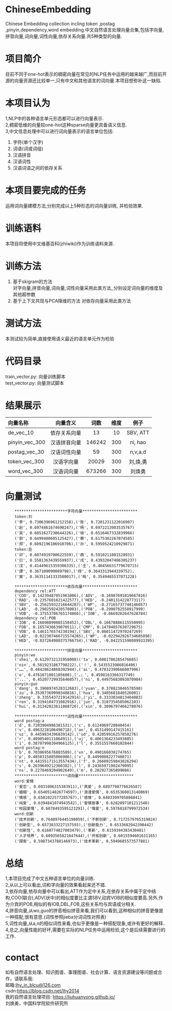 # ChineseEmbedding
Chinese Embedding collection incling token ,postag ,pinyin,dependency,word embedding.中文自然语言处理向量合集,包括字向量,拼音向量,词向量,词性向量,依存关系向量.共5种类型的向量.

# 项目简介
目前不同于one-hot表示的稠密向量在常见的NLP任务中运用的越来越广,而目前开源的向量资源还比较单一,只有中文和其他语言的词向量.本项目想弥补这一缺陷.
# 本项目认为
1,NLP中的各种语言单元形态都可以进行向量表示.  
2,稠密低维的向量较one-hot这种sparse向量更具备语义信息.  
3,中文信息处理中可以进行词向量表示的语言单位包括:  
1) 字符(单个汉字)  
2) 词语(词或词组)  
3) 汉语拼音  
4) 汉语词性  
5) 汉语词语之间的依存关系  
# 本项目要完成的任务
运用词向量建模方法,分别完成以上5种形态的词向量训练, 并检验效果.  
# 训练语料
本项目将使用中文维基百科(zhiwiki)作为训练语料来源.  
# 训练方法
1) 基于skigram的方法  
对字向量,拼音向量,词向量,词性向量采用此类方法,,分别设定词向量的维度及其他超参数  
2) 基于上下文共现与PCA降维的方法
对依存向量采用此类方法
# 测试方法
本测试较为简单,直接使用语义最近的语言单元作为检验
# 代码目录
train_vector.py: 向量训练脚本  
test_vector.py: 向量测试脚本  

# 结果展示

| 向量名称 | 向量含义 | 词数 | 维度 | 例子 |
| :--- | :---: | :---: | :---: | :---: |
| de_vec_10 | 依存关系向量 | 13 | 10 | SBV, ATT |
| pinyin_vec_300 | 汉语拼音向量 | 146242 | 300 | ni, hao |
| postag_vec_30 | 汉语词性向量 | 59| 300 | n,v,a,d |
| token_vec_300 | 汉语字向量 | 20029 | 300 | 刘,焕,勇 |
| word_vec_300 | 汉语词向量 | 673266 | 300 | 刘焕勇 |

# 向量测试

        ***********************字符向量************************
        token:刘
        ('李', 0.7306396961212158),('陈', 0.7201231122016907)
        ('赵', 0.6974461674690247),('杨', 0.6972213983535767)
        ('吴', 0.6851627230644226),('徐', 0.6516467332839966)
        ('郭', 0.6499480605125427),('蔡', 0.6175302267074585)
        ('郑', 0.6092196106910706),('孙', 0.5950524210929871)
        token:丑
        ('卯', 0.6074919700622559),('酉', 0.5910211801528931)
        ('巳', 0.5581363439559937),('戌', 0.43932047486305237)
        ('戊', 0.41449615359306335),('壬', 0.40456631779670715)
        ('謤', 0.367109090089798),('绯', 0.3643313944339752),
        ('寅', 0.36351141333580017),('旽', 0.3549465537071228)

        ***********************依存向量************************
        dependency rel:ATT
        ('COO', 0.14239487051963806),('ADV', -0.16987691819667816)
        ('RAD', -0.2357601821422577),('HED', -0.2401314228773117)
        ('SBV', -0.25625932216644287),('WP', -0.27165737748146057)
        ('LAD', -0.2902592420578003),('POB', -0.2990782558917999)
        ('VOB', -0.37553706765174866),('IOB', -0.6669262647628784)
        dependency rel:POB
        ('IOB', 0.16698899865150452),('DBL', 0.16678886115550995)
        ('FOB', 0.1657436639070511),('CMP', 0.14784857630729675)
        ('VOB', 0.1461176574230194),('SBV', 0.08011472970247269)
        ('LAD', -0.022307466715574265),('WP', -0.022942926734685898)
        ('HED', -0.037264980375766754),('RAD', -0.042251598089933395)

        ***********************拼音向量************************
        pinyin:wo
        ('shei', 0.6129732131958008)('ta', 0.6081706285476685)
        ('nin', 0.5819231867790222),('！', 0.5435523986816406)
        ('……', 0.48428624868392944),('ai', 0.47832390666007996)
        ('o', 0.4761071801185608),('。』', 0.4598163366317749)
        ('...', 0.45207729935646057),('ni', 0.44975683093070984)
        pinyin:guo
        ('dang', 0.3908974528312683),('yuan', 0.378823846578598)
        ('zu', 0.35387369990348816),('hua', 0.3405681848526001)
        ('zheng', 0.3355437219142914),('yi', 0.3333034813404083)
        ('ren', 0.3194104731082916),('jun', 0.3187354505062103)
        ('hui', 0.31342023611068726),('xin', 0.3096797466278076)

        ***********************词性向量************************
        word postag:a
        ('d', 0.7203904986381531),('c', 0.6124969720840454)
        ('v', 0.4963228106498718),('an', 0.4531499147415161)
        ('uz', 0.4459834396839142),('ud', 0.42059916257858276)
        ('r', 0.4090540111064911),('uj', 0.4061364233493805)
        ('i', 0.38707998394966125),('l', 0.3551557660102844)
        word postag:n
        ('b', 0.7030695676803589),('vn', 0.490166038274765)
        ('p', 0.4858315885066986),('v', 0.4499088227748871)
        ('nt', 0.44155171513557434),('f', 0.26609259843826294)
        ('s', 0.2639649212360382),('l', 0.24365971982479095)
        ('ns', 0.2278469204902649),('m', 0.202927365899086)
        ***********************词向量************************
        word:爱情
        ('爱恋', 0.6931096315383911),('真爱', 0.6897798776626587)
        ('婚姻', 0.6540514826774597),('浪漫爱情', 0.6535360813140869)
        ('情感', 0.6501022577285767),('感情', 0.6403399705886841)
        ('纯爱', 0.6394841074943542),('爱情故事', 0.6282097101211548)
        ('校园爱情', 0.6078493595123291),('情爱', 0.5976818799972534)
        word:创新
        ('技术创新', 0.7648976445198059),('不断创新', 0.7172579765319824)
        ('创新型', 0.6573833227157593),('创新能力', 0.6533682942390442)
        ('创新性', 0.6160774827003479),('革新', 0.6159394383430481)
        ('人才培养', 0.6093565821647644),('开拓创新', 0.6015594601631165)
        ('探索', 0.5987343788146973),('技术革新', 0.5949685573577881)

# 总结
1,本项目完成了中文五种语言单位的向量训练.  
2,从以上可以看出,词和字向量的效果看起来还不错.  
3,依存向量,依存向量中可以看出,ATT作为定中关系,在依存关系中属于定中结构,COO(联合),ADV(状中)的相似度要比主谓SBV,动宾VOB的相似度要高.另外,作为介宾的POB,相似的有IOB,DBL,FOB,这些关系均与宾语成分相关.  
4,拼音向量,从wo,guo的拼音相似拼音来看,我们可以看到,这种相似的拼音更像是一种搭配,很有意思.(词性参照jieba分词词性对照表)    
5,词性向量,从a,n的相似词性来看,也似乎更像是一种搭配现象,或许有更好的解释..  
4,总之,向量性能的好坏,需要在实际的NLP任务中运用检验,这个是后续需要进行的工作.  

# contact 
如有自然语言处理、知识图谱、事理图谱、社会计算、语言资源建设等问题或合作，请联系我:  
邮箱:lhy_in_blcu@126.com  
csdn:https://blog.csdn.net/lhy2014  
我的自然语言处理项目: https://liuhuanyong.github.io/  
刘焕勇，中国科学院软件研究所  
